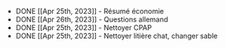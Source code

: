 - DONE [[Apr 25th, 2023]] - Résumé économie
- DONE [[Apr 26th, 2023]] - Questions allemand
- DONE [[Apr 25th, 2023]] - Nettoyer CPAP
- DONE [[Apr 25th, 2023]] - Nettoyer litière chat, changer sable
